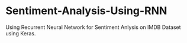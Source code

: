 # Sentiment-Analysis-Using-RNN
Using Recurrent Neural Network for Sentiment Anlysis on IMDB Dataset using Keras.
